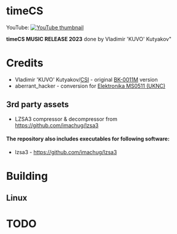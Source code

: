 # timeCS

YouTube:
[![YouTube thumbnail](https://img.youtube.com/)](https://www.youtube.com/)

**timeCS MUSIC RELEASE 2023** done by Vladimir 'KUVO' Kutyakov"

# Credits
* Vladimir 'KUVO' Kutyakov/[CSI](https://csi.pdp-11.ru/) - original [BK-0011M](https://en.wikipedia.org/wiki/Electronika_BK) version
* aberrant_hacker - conversion for [Elektronika MS0511 (UKNC)](https://en.wikipedia.org/wiki/UKNC)

## 3rd party assets
* LZSA3 compressor & decompressor from https://github.com/imachug/lzsa3
#### The repository also includes executables for following software:
* lzsa3 - https://github.com/imachug/lzsa3

# Building
## Linux

# TODO
